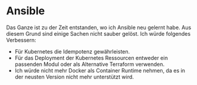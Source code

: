 # Ansible

Das Ganze ist zu der Zeit entstanden, wo ich Ansible neu gelernt habe. Aus diesem Grund sind einige Sachen nicht sauber gelöst. Ich würde folgendes Verbessern:

- Für Kubernetes die Idempotenz gewährleisten.
- Für das Deployment der Kubernetes Ressourcen entweder ein passenden Modul  oder als Alternative Terraform verwenden.
- Ich würde nicht mehr Docker als Container Runtime nehmen, da es in der neusten Version nicht mehr unterstützt wird.
